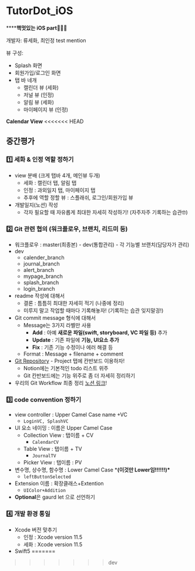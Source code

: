 # TutorDot_iOS
******핵멋있는 iOS part**👩🏻‍💻

개발자: 류세화, 최인정
test mention


뷰 구성:

- Splash 화면
- 회원가입/로그인 화면
- 탭 바 네개
  - 캘린더 뷰 (세화)
  - 저널 뷰 (인정)
  - 알림 뷰 (세화)
  - 마이페이지 뷰 (인정)



 **Calendar View**
<<<<<<< HEAD




## 중간평가

### 1️⃣ 세화 & 인정 역할 정하기

- view 분배 (크게 탭바 4개, 메인뷰 두개)
  - 세화 : 캘린더 탭, 알림 탭
  - 인정 : 과외일지 탭, 마이페이지 탭
  - 추후에 역할 정할 뷰 : 스플래쉬, 로그인/회원가입 뷰
- 개발일지(노션) 작성
  - 각자 필요할 때 자유롭게 최대한 자세히 작성하기! (자주자주 기록하는 습관🤓)

### 2️⃣ Git 관련 협의 (워크플로우, 브랜치, 리드미 등)

- 워크플로우 : master(최종본) - dev(통합관리) - 각 기능별 브랜치(담당자가 관리)
- dev
  - calender_branch
  - journal_branch
  - alert_branch
  - mypage_branch
  - splash_branch
  - login_branch
- readme 작성에 대해서
  - 결론 : 틈틈히 최대한 자세히 적기 (나중에 정리)
  - 미루지 말고 작업할 때마다 기록해놓자! (기록하는 습관 잊지말긩!)
- Git commit message 형식에 대해서
  - Message는 3가지 라벨만 사용
    - **Add** : 아예 **새로운 파일(swift, storyboard, VC 파일 등)** 추가
    - **Update** : 기존 파일에 **기능, UI요소 추가**
    - **Fix** : 기존 기능 수정이나 에러 해결 등
  - Format : Message + filename + comment
- [Git Repository](https://github.com/TutorDot/TutorDot_iOS) - Project 탭에 칸반보드 이용하자!
  - Notion에는 기본적인 todo 리스트 위주
  - Git 칸반보드에는 기능 위주로 좀 더 자세히 정리하기
- 우리의 Git Workflow 최종 정리 [노션 링크](https://www.notion.so/inddoni/Git-workflow-7e9d12b5cc6a49ca8c0dcebe0d7ff434)!



### 3️⃣ code convention 정하기

- view controller : Upper Camel Case name +VC
  - `LoginVC, SplashVC`
- UI 요소 네이밍 : 이름은 Upper Camel Case
  - Collection View : 탭이름 + CV
    - `CalendarCV`
  - Table View : 탭이름 + TV
    - `JournalTV`
  - Picker View : 탭이름 : PV
- 변수명, 상수명, 함수명 : Lower Camel Case   ***(이것만 Lower임!!!!!!)\***
  - `leftButtonSelected`
- Extension 이름 : 확장클래스+Extention
  - `UIColor+Addition`
- **Optional**은 gaurd let 으로 선언하기

### 4️⃣ 개발 환경 통일

- Xcode 버전 맞추기
  - 인정 : Xcode version 11.5
  - 세화 : Xcode version 11.5
- Swift5
=======
>>>>>>> dev

